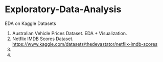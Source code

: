 # Exploratory-Data-Analysis
EDA on Kaggle Datasets

1. Australian Vehicle Prices Dataset. EDA + Visualization.
2. Netflix IMDB Scores Dataset. https://www.kaggle.com/datasets/thedevastator/netflix-imdb-scores
3.
4.
  
